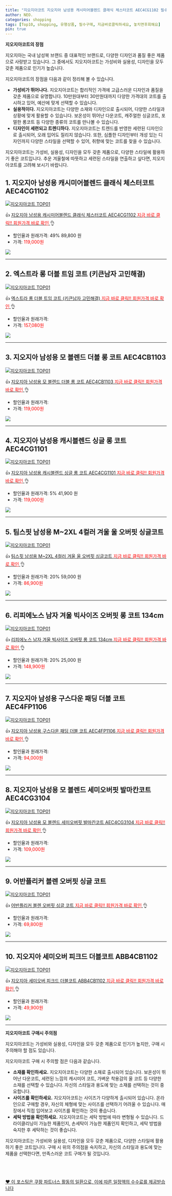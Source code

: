 ```yaml
---
title: "지오지아코트 지오지아 남성용 캐시미어블렌드 클래식 체스터코트 AEC4CG1102 필수 필요 추천 제품 비교 최저 가격 비교 장점 구매 후기 구매평"
author: NEO.
categories: shopping
tags: [Top10, shopping, 유행상품, 필수구매, 지금바로클릭하세요, 놓치면후회해요]
pin: true
---
```

**지오지아코트의 장점**

지오지아는 국내 남성복 브랜드 중 대표적인 브랜드로, 다양한 디자인과 품질 좋은 제품으로 사랑받고 있습니다. 그 중에서도 지오지아코트는 가성비와 실용성, 디자인을 모두 갖춘 제품으로 인기가 높습니다.

지오지아코트의 장점을 다음과 같이 정리해 볼 수 있습니다.

* **가성비가 뛰어나다.** 지오지아코트는 합리적인 가격에 고급스러운 디자인과 품질을 갖춘 제품으로 유명합니다. 10만원대부터 30만원대까지 다양한 가격대의 코트를 출시하고 있어, 예산에 맞게 선택할 수 있습니다.
* **실용적이다.** 지오지아코트는 다양한 소재와 디자인으로 출시되어, 다양한 스타일과 상황에 맞게 활용할 수 있습니다. 보온성이 뛰어난 다운코트, 캐주얼한 싱글코트, 포멀한 롱코트 등 다양한 종류의 코트를 만나볼 수 있습니다.
* **디자인이 세련되고 트렌디하다.** 지오지아코트는 트렌드를 반영한 세련된 디자인으로 출시되어, 오래 입어도 질리지 않습니다. 또한, 심플한 디자인부터 개성 있는 디자인까지 다양한 스타일을 선택할 수 있어, 취향에 맞는 코트를 찾을 수 있습니다.

지오지아코트는 가성비, 실용성, 디자인을 모두 갖춘 제품으로, 다양한 스타일에 활용하기 좋은 코트입니다. 추운 겨울철에 따뜻하고 세련된 스타일을 연출하고 싶다면, 지오지아코트를 고려해 보시기 바랍니다.

   

## 1. 지오지아 남성용 캐시미어블렌드 클래식 체스터코트 AEC4CG1102

[![지오지아코트 TOP01](https://thumbnail6.coupangcdn.com/thumbnails/remote/490x490ex/image/retail/images/2023/09/05/18/8/0ee06bf1-9152-4677-a383-70e3f4775de5.jpg)](https://link.coupang.com/re/AFFSDP?lptag=AF3617701&subid=GithubCoopas&pageKey=7588976418&traceid=V0-153&itemId=20050201759&vendorItemId=87090237391)


👍 [지오지아 남성용 캐시미어블렌드 클래식 체스터코트 AEC4CG1102 <font color=red> 지금 바로 클릭!! 회원가격 바로 확인 </font> ](https://link.coupang.com/re/AFFSDP?lptag=AF3617701&subid=GithubCoopas&pageKey=7588976418&traceid=V0-153&itemId=20050201759&vendorItemId=87090237391) 👌 


- 할인율과 원래가격: 49%  89,800   원
- 가격: <span style='color:red'>119,000원</span>

[![](/discount_price.png)](https://link.coupang.com/re/AFFSDP?lptag=AF3617701&subid=GithubCoopas&pageKey=7588976418&traceid=V0-153&itemId=20050201759&vendorItemId=87090237391)

---


   

## 2. 엑스트라 롱 더블 트임 코트 (키큰남자 고민해결)

[![지오지아코트 TOP01](https://thumbnail6.coupangcdn.com/thumbnails/remote/490x490ex/image/vendor_inventory/cd04/d0145a877acd65767b84dd7baf2008c5923aeb3b1227f0fdcd411ffcc005.jpg)](https://link.coupang.com/re/AFFSDP?lptag=AF3617701&subid=GithubCoopas&pageKey=6903998062&traceid=V0-153&itemId=16613961530&vendorItemId=83798697023)


👍 [엑스트라 롱 더블 트임 코트 (키큰남자 고민해결) <font color=red> 지금 바로 클릭!! 회원가격 바로 확인 </font> ](https://link.coupang.com/re/AFFSDP?lptag=AF3617701&subid=GithubCoopas&pageKey=6903998062&traceid=V0-153&itemId=16613961530&vendorItemId=83798697023) 👌 


- 할인율과 원래가격: 
- 가격: <span style='color:red'>157,080원</span>

[![](/discount_price.png)](https://link.coupang.com/re/AFFSDP?lptag=AF3617701&subid=GithubCoopas&pageKey=6903998062&traceid=V0-153&itemId=16613961530&vendorItemId=83798697023)

---


   

## 3. 지오지아 남성용 모 블렌드 더블 롱 코트 AEC4CB1103

[![지오지아코트 TOP01](https://thumbnail8.coupangcdn.com/thumbnails/remote/490x490ex/image/retail/images/2023/09/05/18/0/ad84de7b-977d-4dba-b9ae-80562235ff99.jpg)](https://link.coupang.com/re/AFFSDP?lptag=AF3617701&subid=GithubCoopas&pageKey=7524287239&traceid=V0-153&itemId=19741289119&vendorItemId=87090237986)


👍 [지오지아 남성용 모 블렌드 더블 롱 코트 AEC4CB1103 <font color=red> 지금 바로 클릭!! 회원가격 바로 확인 </font> ](https://link.coupang.com/re/AFFSDP?lptag=AF3617701&subid=GithubCoopas&pageKey=7524287239&traceid=V0-153&itemId=19741289119&vendorItemId=87090237986) 👌 


- 할인율과 원래가격: 
- 가격: <span style='color:red'>119,000원</span>

[![](/discount_price.png)](https://link.coupang.com/re/AFFSDP?lptag=AF3617701&subid=GithubCoopas&pageKey=7524287239&traceid=V0-153&itemId=19741289119&vendorItemId=87090237986)

---


   

## 4. 지오지아 남성용 캐시블렌드 싱글 롱 코트 AEC4CG1101

[![지오지아코트 TOP01](https://thumbnail9.coupangcdn.com/thumbnails/remote/490x490ex/image/retail/images/2023/09/05/18/2/c3ba0642-04d7-439d-a3aa-4186078bea00.jpg)](https://link.coupang.com/re/AFFSDP?lptag=AF3617701&subid=GithubCoopas&pageKey=7522947421&traceid=V0-153&itemId=19734793432&vendorItemId=87090238120)


👍 [지오지아 남성용 캐시블렌드 싱글 롱 코트 AEC4CG1101 <font color=red> 지금 바로 클릭!! 회원가격 바로 확인 </font> ](https://link.coupang.com/re/AFFSDP?lptag=AF3617701&subid=GithubCoopas&pageKey=7522947421&traceid=V0-153&itemId=19734793432&vendorItemId=87090238120) 👌 


- 할인율과 원래가격: 5%  41,900   원
- 가격: <span style='color:red'>119,000원</span>

[![](/discount_price.png)](https://link.coupang.com/re/AFFSDP?lptag=AF3617701&subid=GithubCoopas&pageKey=7522947421&traceid=V0-153&itemId=19734793432&vendorItemId=87090238120)

---


   

## 5. 팀스핏 남성용 M~2XL 4컬러 겨울 울 오버핏 싱글코트

[![지오지아코트 TOP01](https://thumbnail6.coupangcdn.com/thumbnails/remote/490x490ex/image/vendor_inventory/860b/9b3207240f1e075f29419e9c6f0093e8bcfd13b85c257106fdfe69ae6f8f.jpg)](https://link.coupang.com/re/AFFSDP?lptag=AF3617701&subid=GithubCoopas&pageKey=7725562550&traceid=V0-153&itemId=20745524179&vendorItemId=87815892809)


👍 [팀스핏 남성용 M~2XL 4컬러 겨울 울 오버핏 싱글코트 <font color=red> 지금 바로 클릭!! 회원가격 바로 확인 </font> ](https://link.coupang.com/re/AFFSDP?lptag=AF3617701&subid=GithubCoopas&pageKey=7725562550&traceid=V0-153&itemId=20745524179&vendorItemId=87815892809) 👌 


- 할인율과 원래가격: 20%  59,000   원
- 가격: <span style='color:red'>86,900원</span>

[![](/discount_price.png)](https://link.coupang.com/re/AFFSDP?lptag=AF3617701&subid=GithubCoopas&pageKey=7725562550&traceid=V0-153&itemId=20745524179&vendorItemId=87815892809)

---


   

## 6. 리피에노스 남자 겨울 빅사이즈 오버핏 롱 코트 134cm

[![지오지아코트 TOP01](https://thumbnail6.coupangcdn.com/thumbnails/remote/490x490ex/image/vendor_inventory/8d79/a549fb90ce45313ef044d63f5ca1ebec038a86629f416ccb57a186ddbb05.jpg)](https://link.coupang.com/re/AFFSDP?lptag=AF3617701&subid=GithubCoopas&pageKey=7721097747&traceid=V0-153&itemId=20722250211&vendorItemId=87793062772)


👍 [리피에노스 남자 겨울 빅사이즈 오버핏 롱 코트 134cm <font color=red> 지금 바로 클릭!! 회원가격 바로 확인 </font> ](https://link.coupang.com/re/AFFSDP?lptag=AF3617701&subid=GithubCoopas&pageKey=7721097747&traceid=V0-153&itemId=20722250211&vendorItemId=87793062772) 👌 


- 할인율과 원래가격: 20%  25,000   원
- 가격: <span style='color:red'>148,900원</span>

[![](/discount_price.png)](https://link.coupang.com/re/AFFSDP?lptag=AF3617701&subid=GithubCoopas&pageKey=7721097747&traceid=V0-153&itemId=20722250211&vendorItemId=87793062772)

---


   

## 7. 지오지아 남성용 구스다운 패딩 더블 코트 AEC4FP1106

[![지오지아코트 TOP01](https://thumbnail7.coupangcdn.com/thumbnails/remote/490x490ex/image/retail/images/2023/09/11/9/5/f15aa347-a317-4075-9aaf-413e2493cdad.jpg)](https://link.coupang.com/re/AFFSDP?lptag=AF3617701&subid=GithubCoopas&pageKey=7513338795&traceid=V0-153&itemId=19691157954&vendorItemId=87147629964)


👍 [지오지아 남성용 구스다운 패딩 더블 코트 AEC4FP1106 <font color=red> 지금 바로 클릭!! 회원가격 바로 확인 </font> ](https://link.coupang.com/re/AFFSDP?lptag=AF3617701&subid=GithubCoopas&pageKey=7513338795&traceid=V0-153&itemId=19691157954&vendorItemId=87147629964) 👌 


- 할인율과 원래가격: 
- 가격: <span style='color:red'>94,000원</span>

[![](/discount_price.png)](https://link.coupang.com/re/AFFSDP?lptag=AF3617701&subid=GithubCoopas&pageKey=7513338795&traceid=V0-153&itemId=19691157954&vendorItemId=87147629964)

---


   

## 8. 지오지아 남성용 모 블렌드 세미오버핏 발마칸코트 AEC4CG3104

[![지오지아코트 TOP01](https://thumbnail9.coupangcdn.com/thumbnails/remote/490x490ex/image/retail/images/2023/09/05/18/7/e54cefdc-a5e5-44b2-829d-7efa30c661b3.jpg)](https://link.coupang.com/re/AFFSDP?lptag=AF3617701&subid=GithubCoopas&pageKey=7576715353&traceid=V0-153&itemId=19992434441&vendorItemId=87090236253)


👍 [지오지아 남성용 모 블렌드 세미오버핏 발마칸코트 AEC4CG3104 <font color=red> 지금 바로 클릭!! 회원가격 바로 확인 </font> ](https://link.coupang.com/re/AFFSDP?lptag=AF3617701&subid=GithubCoopas&pageKey=7576715353&traceid=V0-153&itemId=19992434441&vendorItemId=87090236253) 👌 


- 할인율과 원래가격: 
- 가격: <span style='color:red'>109,000원</span>

[![](/discount_price.png)](https://link.coupang.com/re/AFFSDP?lptag=AF3617701&subid=GithubCoopas&pageKey=7576715353&traceid=V0-153&itemId=19992434441&vendorItemId=87090236253)

---


   

## 9. 어반플리커 블렌 오버핏 싱글 코트

[![지오지아코트 TOP01](https://thumbnail9.coupangcdn.com/thumbnails/remote/490x490ex/image/vendor_inventory/c820/9b820e2710b97a2c2efda580ec3290daa6ababe554d397a4b2e4f4783569.jpg)](https://link.coupang.com/re/AFFSDP?lptag=AF3617701&subid=GithubCoopas&pageKey=6122165046&traceid=V0-153&itemId=11612246455&vendorItemId=83529498542)


👍 [어반플리커 블렌 오버핏 싱글 코트 <font color=red> 지금 바로 클릭!! 회원가격 바로 확인 </font> ](https://link.coupang.com/re/AFFSDP?lptag=AF3617701&subid=GithubCoopas&pageKey=6122165046&traceid=V0-153&itemId=11612246455&vendorItemId=83529498542) 👌 


- 할인율과 원래가격: 
- 가격: <span style='color:red'>69,800원</span>

[![](/discount_price.png)](https://link.coupang.com/re/AFFSDP?lptag=AF3617701&subid=GithubCoopas&pageKey=6122165046&traceid=V0-153&itemId=11612246455&vendorItemId=83529498542)

---


   

## 10. 지오지아 세미오버 피크드 더블코트 ABB4CB1102

[![지오지아코트 TOP01](https://thumbnail6.coupangcdn.com/thumbnails/remote/490x490ex/image/vendor_inventory/ebe6/b931d50dcf31d97e3b75edf03ffcedb5d39d18f73195abaf199946412cfb.jpg)](https://link.coupang.com/re/AFFSDP?lptag=AF3617701&subid=GithubCoopas&pageKey=7614959459&traceid=V0-153&itemId=20176259448&vendorItemId=87270328279)


👍 [지오지아 세미오버 피크드 더블코트 ABB4CB1102 <font color=red> 지금 바로 클릭!! 회원가격 바로 확인 </font> ](https://link.coupang.com/re/AFFSDP?lptag=AF3617701&subid=GithubCoopas&pageKey=7614959459&traceid=V0-153&itemId=20176259448&vendorItemId=87270328279) 👌 


- 할인율과 원래가격: 
- 가격: <span style='color:red'>49,900원</span>

[![](/discount_price.png)](https://link.coupang.com/re/AFFSDP?lptag=AF3617701&subid=GithubCoopas&pageKey=7614959459&traceid=V0-153&itemId=20176259448&vendorItemId=87270328279)

---
**지오지아코트 구매시 주의점**

지오지아코트는 가성비와 실용성, 디자인을 모두 갖춘 제품으로 인기가 높지만, 구매 시 주의해야 할 점도 있습니다.

지오지아코트 구매 시 주의할 점은 다음과 같습니다.

* **소재를 확인하세요.** 지오지아코트는 다양한 소재로 출시되어 있습니다. 보온성이 뛰어난 다운코트, 세련된 느낌의 캐시미어 코트, 가벼운 착용감의 울 코트 등 다양한 소재를 선택할 수 있습니다. 자신의 스타일과 용도에 맞는 소재를 선택하는 것이 중요합니다.
* **사이즈를 확인하세요.** 지오지아코트는 사이즈가 다양하게 출시되어 있습니다. 온라인으로 구매할 경우, 자신의 체형에 맞는 사이즈를 선택하기 어려울 수 있습니다. 매장에서 직접 입어보고 사이즈를 확인하는 것이 좋습니다.
* **세탁 방법을 확인하세요.** 지오지아코트는 세탁 방법에 따라 변형될 수 있습니다. 드라이클리닝이 가능한 제품인지, 손세탁이 가능한 제품인지 확인하고, 세탁 방법을 숙지한 후 세탁하는 것이 좋습니다.

지오지아코트는 가성비와 실용성, 디자인을 모두 갖춘 제품으로, 다양한 스타일에 활용하기 좋은 코트입니다. 구매 시 위의 주의점을 숙지하고, 자신의 스타일과 용도에 맞는 제품을 선택한다면, 만족스러운 코트 구매가 될 것입니다.<br><br><br><br><br> [ ❤  이 포스팅은 쿠팡 파트너스 활동의 일환으로, 이에 따른 일정액의 수수료를 제공받습니다](https://link.coupang.com/a/bcEFyh)